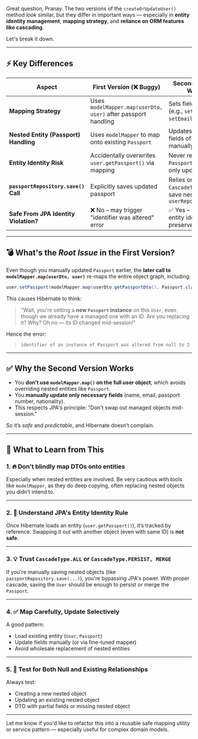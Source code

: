 Great question, Pranay. The two versions of the `createOrUpdateUser()` method *look* similar, but they differ in important ways — especially in **entity identity management**, **mapping strategy**, and **reliance on ORM features like cascading**.

Let's break it down.

---

## ⚡️ Key Differences

| Aspect | **First Version (❌ Buggy)** | **Second Version (✅ Working)** |
|--------|-----------------------------|------------------------------|
| **Mapping Strategy** | Uses `modelMapper.map(userDto, user)` after passport handling | Sets fields manually (e.g., `setName`, `setEmail`) |
| **Nested Entity (Passport) Handling** | Uses `modelMapper` to map onto existing `Passport` | Updates individual fields of `Passport` manually |
| **Entity Identity Risk** | Accidentally overwrites `user.getPassport()` via mapping | Never replaces the `Passport` object — only updates fields |
| **`passportRepository.save()` Call** | Explicitly saves updated passport | Relies on `CascadeType.ALL` to save nested entity via `userRepository.save()` |
| **Safe From JPA Identity Violation?** | ❌ No – may trigger "identifier was altered" error | ✅ Yes – managed entity identity is preserved |

---

## 💣 What's the *Root Issue* in the First Version?

Even though you manually updated `Passport` earlier, the **later call to `modelMapper.map(userDto, user)`** re-maps the entire object graph, including:

```java
user.setPassport(modelMapper.map(userDto.getPassportDto(), Passport.class));
```

This causes Hibernate to think:

> "Wait, you're setting a **new `Passport` instance** on this `User`, even though we already have a managed one with an ID. Are you replacing it? Why? Oh no — its ID changed mid-session!"

Hence the error:
> `identifier of an instance of Passport was altered from null to 2`

---

## ✅ Why the Second Version Works

- You **don’t use `modelMapper.map()` on the full user object**, which avoids overriding nested entities like `Passport`.
- You **manually update only necessary fields** (name, email, passport number, nationality).
- This respects JPA's principle: "Don't swap out managed objects mid-session."

So it’s *safe* and *predictable*, and Hibernate doesn’t complain.

---

## 🧠 What to Learn from This

### 1. 🔥 **Don't blindly map DTOs onto entities**
Especially when nested entities are involved. Be very cautious with tools like `modelMapper`, as they do deep copying, often replacing nested objects you didn’t intend to.

---

### 2. 🧱 **Understand JPA's Entity Identity Rule**
Once Hibernate loads an entity (`user.getPassport()`), it’s tracked by reference. Swapping it out with another object (even with same ID) is **not safe**.

---

### 3. 💡 **Trust `CascadeType.ALL` or `CascadeType.PERSIST, MERGE`**
If you're manually saving nested objects (like `passportRepository.save(...)`), you're bypassing JPA's power. With proper cascade, saving the `User` should be enough to persist or merge the `Passport`.

---

### 4. ✅ **Map Carefully, Update Selectively**
A good pattern:
- Load existing entity (`User`, `Passport`)
- Update fields manually (or via fine-tuned mapper)
- Avoid wholesale replacement of nested entities

---

### 5. 🧪 **Test for Both Null and Existing Relationships**
Always test:
- Creating a new nested object
- Updating an existing nested object
- DTO with partial fields or missing nested object

---

Let me know if you'd like to refactor this into a reusable safe mapping utility or service pattern — especially useful for complex domain models.